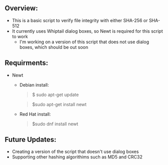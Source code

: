 <h2>Overview:</h2>

- This is a basic script to verify file integrity with either SHA-256 or SHA-512
- It currently uses Whiptail dialog boxes, so Newt is required for this script to work
  - I'm working on a version of this script that does not use dialog boxes, which should be out soon

<h2>Requirments:</h2>

- Newt
  - Debian install:
    >$ sudo apt-get update

    >$sudo apt-get install newt
  - Red Hat install:
    >$sudo dnf install newt

<h2>Future Updates:</h2>

- Creating a version of the script that doesn't use dialog boxes
- Supporting other hashing algorithims such as MD5 and CRC32
